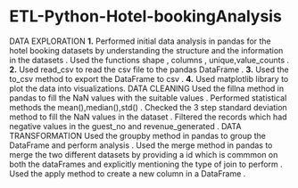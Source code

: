 # ETL-Python-Hotel-bookingAnalysis

DATA EXPLORATION
**1.** Performed initial data analysis in pandas for the hotel booking datasets by understanding the structure and the information in the datasets . Used the functions shape , columns , unique,value_counts .
**2.** Used read_csv to read the csv file to the pandas DataFrame . 
**3.** Used the to_csv method to export the DataFrame to csv .
**4.** Used matplotlib library to plot the data into visualizations.
DATA CLEANING
Used the fillna method in pandas to fill the NaN values with the suitable values .
Performed statistical methods the mean(),median(),std() . Checked the 3 step standard deviation method to fill the NaN values in the dataset .
Filtered the records which had negative values in the guest_no and revenue_generated .
DATA TRANSFORMATION
Used the groupby method in pandas to group the DataFrame and perform analysis .
Used the merge method in pandas to merge the two different datasets by providing a id which is commmon on both the dataFrames and explicitly mentioning the type of join to perform . 
Used the apply method to create a new column in a DataFrame . 


